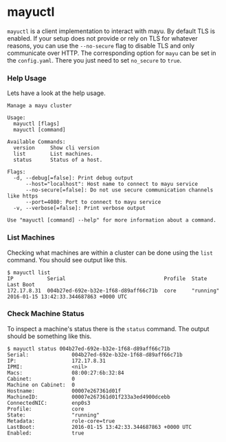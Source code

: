 # mayuctl

`mayuctl` is a client implementation to interact with mayu. By default TLS
is enabled. If your setup does not provide or rely on TLS for whatever reasons,
you can use the `--no-secure` flag to disable TLS and only communicate over
HTTP. The corresponding option for `mayu` can be set in the `config.yaml`.
There you just need to set `no_secure` to `true`.

### Help Usage

Lets have a look at the help usage.

```
Manage a mayu cluster

Usage:
  mayuctl [flags]
  mayuctl [command]

Available Commands:
  version     Show cli version
  list        List machines.
  status      Status of a host.

Flags:
  -d, --debug[=false]: Print debug output
      --host="localhost": Host name to connect to mayu service
      --no-secure[=false]: Do not use secure communication channels like https
      --port=4080: Port to connect to mayu service
  -v, --verbose[=false]: Print verbose output

Use "mayuctl [command] --help" for more information about a command.
```

### List Machines

Checking what machines are within a cluster can be done using the `list`
command. You should see output like this.

```
$ mayuctl list
IP           Serial                                Profile  State      Last Boot
172.17.8.31  004b27ed-692e-b32e-1f68-d89aff66c71b  core     "running"  2016-01-15 13:42:33.344687863 +0000 UTC
```

### Check Machine Status

To inspect a machine's status there is the `status` command. The output should
be something like this.

```
$ mayuctl status 004b27ed-692e-b32e-1f68-d89aff66c71b
Serial:              004b27ed-692e-b32e-1f68-d89aff66c71b
IP:                  172.17.8.31
IPMI:                <nil>
Macs:                08:00:27:6b:32:84
Cabinet:             0
Machine on Cabinet:  0
Hostname:            00007e267361d01f
MachineID:           00007e267361d01f233a3ed4900dcebb
ConnectedNIC:        enp0s3
Profile:             core
State:               "running"
Metadata:            role-core=true
LastBoot:            2016-01-15 13:42:33.344687863 +0000 UTC
Enabled:             true
```

